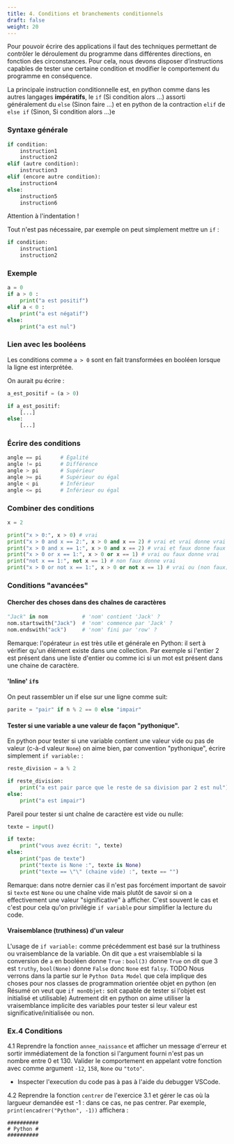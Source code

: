```yaml
---
title: 4. Conditions et branchements conditionnels
draft: false
weight: 20
---
```


Pour pouvoir écrire des applications il faut des techniques permettant de contrôler le déroulement du programme dans différentes directions, en fonction des circonstances. Pour cela, nous devons disposer d’instructions capables de tester une certaine condition et modifier le comportement du programme en conséquence.

La principale instruction conditionnelle est, en python comme dans les autres langages **impératifs**, le `if` (Si condition alors ...) assorti généralement du `else` (Sinon faire ...) et en python de la contraction `elif` de `else if` (Sinon, Si condition alors ...)e

### Syntaxe générale

```python
if condition:
    instruction1
    instruction2
elif (autre condition):
    instruction3
elif (encore autre condition):
    instruction4
else:
    instruction5
    instruction6
```

Attention à l'indentation !


Tout n'est pas nécessaire, par exemple on peut simplement mettre un `if` :

```python
if condition:
    instruction1
    instruction2
```


###  Exemple

```python
a = 0
if a > 0 :
    print("a est positif")
elif a < 0 :
    print("a est négatif")
else:
    print("a est nul")
```


### Lien avec les booléens

Les conditions comme `a > 0` sont en fait transformées en booléen lorsque la ligne est interprétée.

On aurait pu écrire :

```python
a_est_positif = (a > 0)

if a_est_positif:
    [...]
else:
    [...]
```

### Écrire des conditions

```python
angle == pi      # Égalité
angle != pi      # Différence
angle > pi       # Supérieur
angle >= pi      # Supérieur ou égal
angle < pi       # Inférieur
angle <= pi      # Inférieur ou égal
```

### Combiner des conditions

```python
x = 2

print("x > 0:", x > 0) # vrai
print("x > 0 and x == 2:", x > 0 and x == 2) # vrai et vrai donne vrai
print("x > 0 and x == 1:", x > 0 and x == 2) # vrai et faux donne faux
print("x > 0 or x == 1:", x > 0 or x == 1) # vrai ou faux donne vrai
print("not x == 1:", not x == 1) # non faux donne vrai
print("x > 0 or not x == 1:", x > 0 or not x == 1) # vrai ou (non faux) donne vrai ou vrai donne vrai
```

###  Conditions "avancées"

#### Chercher des choses dans des chaînes de caractères

```python
"Jack" in nom           # 'nom' contient 'Jack' ?
nom.startswith("Jack")  # 'nom' commence par 'Jack' ?
nom.endswith("ack")     # 'nom' fini par 'row' ?
```

Remarque: l'opérateur `in` est très utile et générale en Python: il sert à vérifier qu'un élément existe dans une collection. Par exemple si l'entier 2 est présent dans une liste d'entier ou comme ici si un mot est présent dans une chaine de caractère.

#### 'Inline' `if`s

On peut rassembler un if else sur une ligne comme suit:

```python
parite = "pair" if n % 2 == 0 else "impair"
```


#### Tester si une variable a une valeur de façon "pythonique".

En python pour tester si une variable contient une valeur vide ou pas de valeur (c-à-d valeur `None`) on aime bien, par convention "pythonique", écrire simplement `if variable:` :

```python
reste_division = a % 2

if reste_division:
    print("a est pair parce que le reste de sa division par 2 est nul")
else:
    print("a est impair")
```

Pareil pour tester si unt chaîne de caractère est vide ou nulle:

```python
texte = input()

if texte:
    print("vous avez écrit: ", texte)
else:
    print("pas de texte")
    print("texte is None :", texte is None)
    print("texte == \"\" (chaine vide) :", texte == "")
```

Remarque: dans notre dernier cas il n'est pas forcément important de savoir si `texte` est `None` ou une chaîne vide mais plutôt de savoir si on a effectivement une valeur "significative" à afficher. C'est souvent le cas et c'est pour cela qu'on privilégie `if variable` pour simplifier la lecture du code.

#### Vraisemblance (truthiness) d'un valeur

L'usage de `if variable:` comme précédemment est basé sur la truthiness ou vraisemblance de la variable. On dit que `a` est vraisemblable si la conversion de `a` en booléen donne `True` : `bool(3)` donne `True` on dit que 3 est `truthy`, `bool(None)` donne `False` donc `None` est `falsy`.
TODO Nous verrons dans la partie sur le `Python Data Model` que cela implique des choses pour nos classes de programmation orientée objet en python (en Résumé on veut que `if monObjet:` soit capable de tester si l'objet est initialisé et utilisable)
Autrement dit en python on aime utiliser la vraisemblance implicite des variables pour tester si leur valeur est significative/initialisée ou non.

<!-- TODO Nous verrons dans la partie sur le `Python Data Model` que cela implique des choses pour nos classes de programmation orientée objet en python (en Résumé on veut que `if monObjet:` soit capable de tester si l'objet est initialisé et utilisable)  -->

### Ex.4 Conditions

4.1 Reprendre la fonction `annee_naissance` et afficher un message d'erreur et sortir immédiatement de la fonction si l'argument fourni n'est pas un nombre entre 0 et 130. Valider le comportement en appelant votre fonction avec comme argument `-12`, `158`, `None` ou `"toto"`.

- Inspecter l'execution du code pas à pas à l'aide du debugger VSCode.

4.2 Reprendre la fonction `centrer` de l'exercice 3.1 et gérer le cas où la largueur demandée est -1 : dans ce cas, ne pas centrer. Par exemple,
`print(encadrer("Python", -1))` affichera :

```text
##########
# Python #
##########
```
